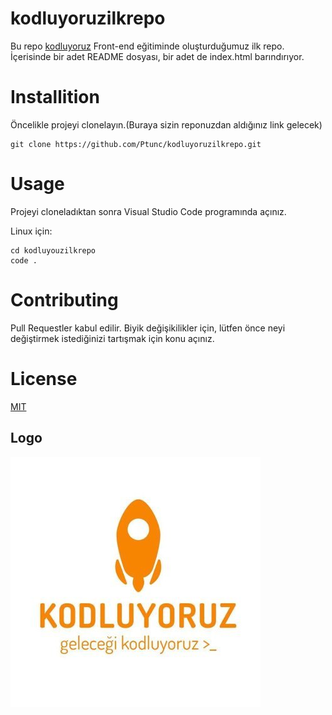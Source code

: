 # kodluyoruzilkrepo
Bu repo [kodluyoruz](https://www.kodluyoruz.org) Front-end eğitiminde oluşturduğumuz ilk repo. İçerisinde bir adet README dosyası, bir adet de index.html barındırıyor. 

# Installition 

Öncelikle projeyi clonelayın.(Buraya sizin reponuzdan aldığınız link gelecek)

```
git clone https://github.com/Ptunc/kodluyoruzilkrepo.git
```

# Usage

Projeyi cloneladıktan sonra Visual Studio Code programında açınız. 

Linux için:

```
cd kodluyouzilkrepo
code .
```

# Contributing

Pull Requestler kabul edilir. Biyik değişikilikler için, lütfen önce neyi değiştirmek istediğinizi tartışmak için konu açınız. 

# License

[MIT](https://www.mit.edu)

## Logo

![Kodluyoruz Logo](https://raw.githubusercontent.com/Kodluyoruz/taskforce/git/git/markdown-nedir-nasil-kullaniriz-/figures/kodluyoruz_logo.jpg)

